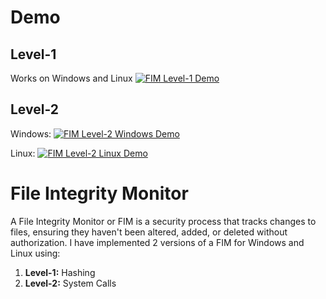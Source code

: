 # Demo
## Level-1
Works on Windows and Linux
[![FIM Level-1 Demo](https://img.youtube.com/vi/7ysLWvOWIQY/0.jpg)](https://www.youtube.com/watch?v=7ysLWvOWIQY)

## Level-2
Windows:
[![FIM Level-2 Windows Demo](https://img.youtube.com/vi/Bpd6WxHQh9I/0.jpg)](https://www.youtube.com/watch?v=Bpd6WxHQh9I)

Linux:
[![FIM Level-2 Linux Demo](https://img.youtube.com/vi/Bpd6WxHQh9I/0.jpg)](https://www.youtube.com/watch?v=IlI8JwW2nTE)

# File Integrity Monitor
A File Integrity Monitor or FIM is a security process that tracks changes to files, ensuring they haven't been altered, added, or deleted without authorization.
I have implemented 2 versions of a FIM for Windows and Linux using:
  1) **Level-1:** Hashing
  2) **Level-2:** System Calls
